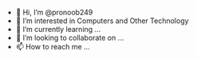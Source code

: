 - 👋 Hi, I’m @pronoob249
- 👀 I’m interested in Computers and Other Technology
- 🌱 I’m currently learning ...
- 💞️ I’m looking to collaborate on ...
- 📫 How to reach me ...

<!---
pronoob249/pronoob249 is a ✨ special ✨ repository because its `README.md` (this file) appears on your GitHub profile.
You can click the Preview link to take a look at your changes.
--->
